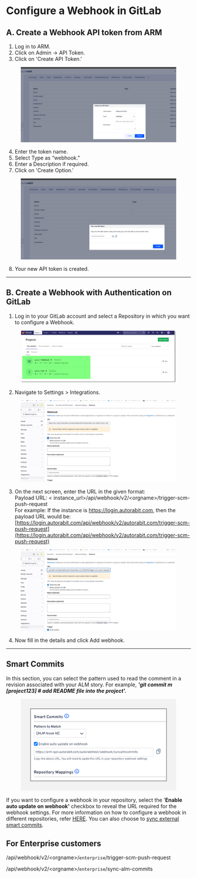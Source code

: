 # Configure a Webhook in GitLab

## A. Create a Webhook API token from ARM

1. Log in to ARM.
2. Click on Admin -> API Token.
3. Click on 'Create API Token.'

<figure><img src="../../../../../.gitbook/assets/image (31) (1) (1) (1) (1).png" alt=""><figcaption></figcaption></figure>

4. Enter the token name.
5. Select Type as “webhook.”
6. Enter a Description if required.
7. Click on 'Create Option.'&#x20;

<figure><img src="../../../../../.gitbook/assets/image (32) (1) (1) (1) (1).png" alt=""><figcaption></figcaption></figure>

8. Your new API token is created.

***

## B. Create a Webhook with Authentication on GitLab

1. Log in to your GitLab account and select a Repository in which you want to configure a Webhook.

<figure><img src="../../../../../.gitbook/assets/image (29) (1) (1) (1) (1).png" alt=""><figcaption></figcaption></figure>

2. Navigate to Settings > Integrations.

<figure><img src="../../../../../.gitbook/assets/image (28) (1) (1) (1) (1).png" alt=""><figcaption></figcaption></figure>

3. On the next screen, enter the URL in the given format: \
   Payload URL: < instance\_url>/api/webhook/v2/\<orgname>/trigger-scm-push-request\
   For example: If the instance is https://login.autorabit.com, then the payload URL would be: [https://login.autorabit.com/api/webhook/v2/autorabit.com/trigger-scm-push-request](https://login.autorabit.com/api/webhook/v2/autorabit.com/trigger-scm-push-request)

<figure><img src="../../../../../.gitbook/assets/image (27) (1) (1) (1) (1).png" alt=""><figcaption></figcaption></figure>

4. Now fill in the details and click Add webhook.

***

## &#x20;Smart Commits

In this section, you can select the pattern used to read the comment in a revision associated with your ALM story. For example, _**'git commit m \[project123] # add README file into the project'.**_

<figure><img src="../../../../../.gitbook/assets/image (26) (1) (1) (1) (1).png" alt=""><figcaption></figcaption></figure>

If you want to configure a webhook in your repository, select the '**Enable auto update on webhook'** checkbox to reveal the URL required for the webhook settings. For more information on how to configure a webhook in different repositories, refer [HERE](file://product-guides/arm/arm-features/webhooks). You can also choose to [sync external smart commits](file://product-guides/arm/arm-features/version-control/introduction-to-version-control/version-control-repositories-summary).

## &#x20;For Enterprise customers

&#x20;/api/webhook/v2/\<orgname>/`enterprise`/trigger-scm-push-request

/api/webhook/v2/\<orgname>/`enterprise`/sync-alm-commits

&#x20;
